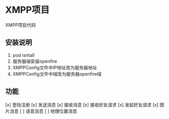 # XMPP项目
XMPP项目代码

## 安装说明
1. pod isntall
2. 服务器端安装openfire
3. XMPPConfig文件中IP地址改为服务器地址
4. XMPPConfig文件中域改为服务器openfire域

## 功能
[x] 登陆注册
[x] 发送消息
[x] 接收消息
[x] 接收好友请求
[x] 发起好友请求
[x] 图片消息
[ ] 语音消息
[ ] 地理位置消息
